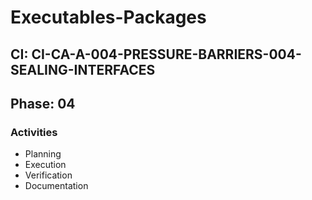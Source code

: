 # Executables-Packages

## CI: CI-CA-A-004-PRESSURE-BARRIERS-004-SEALING-INTERFACES
## Phase: 04

### Activities
- Planning
- Execution
- Verification
- Documentation
